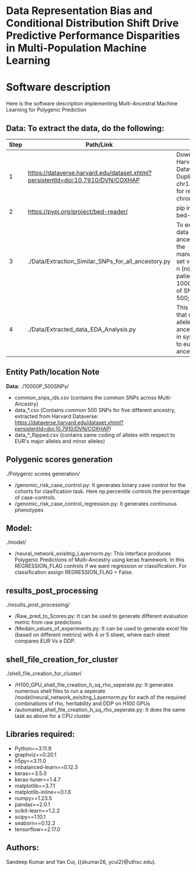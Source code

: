 # Data Representation Bias and Conditional Distribution Shift Drive Predictive Performance Disparities in Multi-Population Machine Learning


# Software description
Here is the software description implementing Multi-Ancestral Machine Learning for Polygenic Prediction

## Data: To extract the data, do the following: 
  
| Step   | Path/Link | Note  |
|--------|------|------------|
| 1      |https://dataverse.harvard.edu/dataset.xhtml?persistentId=doi:10.7910/DVN/COXHAP |Download Harvard Dataverse. Duplicate chr1.fam file for remaining chromosomes. |
| 2      | https://pypi.org/project/bed-reader/ | pip install bed-reader |
| 3      |./Data/Extraction_Similar_SNPs_for_all_ancestory.py | To extract data for all the ancestry as in the manuscript, set variables: n (no. of patients) = 10000; m (no. of SNPs) = 500;|
| 4      |  ./Data/Extracted_data_EDA_Analysis.py  |This ensures that coding of alleles in all ancestries are in synchronus to european ancestry       |
## Entity Path/location Note
**Data:** ./10000P_500SNPs/
- common_snps_ids.csv (contains the common SNPs across Multi-Ancestry)
- data_*.csv (Contains common 500 SNPs for five different ancestry, extracted from Harvard Dataverse: https://dataverse.harvard.edu/dataset.xhtml?persistentId=doi:10.7910/DVN/COXHAP)
- data_*_flipped.csv (contains same coding of alleles with respect to EUR's major alleles and minor alleles)

## Polygenic scores generation
./Polygenic scores generation/
- /genomic_risk_case_control.py:  It generates binary case control for the cohorts for clasification task. Here np.percentile controls the percentage of case-controls.
- /genomic_risk_case_control_regression.py:  It generates continuous phenotypes

## Model:
./model/
- /neural_network_exisitng_Layernorm.py:  This interface produces Polygenic Predictions of Multi-Ancestry using keras framework. In this REGRESSION_FLAG controls if we want regression or classification. For classification assign REGRESSION_FLAG = False.


## results_post_processing
./results_post_processing/
- /Raw_pred_to_Scores.py:  It can be used to generate different evaluation metric from raw predictions
- /Medain_values_of_experiments.py:  It can be used to generate excel file (based on different metrics) with 4 or 5 sheet, where each sheet compares EUR Vs a DDP.

## shell_file_creation_for_cluster
./shell_file_creation_for_cluster/
- /H100_GPU_shell_file_creation_h_sq_rho_seperate.py:  It generates numerous shell files to run a seperate /model/neural_network_exisitng_Layernorm.py for each of the required combinations of rho, heritability and DDP on H100 GPUs
- /automated_shell_file_creation_h_sq_rho_seperate.py:  It does the same task as above for a CPU cluster

## Libraries required:
- Python==3.11.9
- graphviz==0.20.1
- h5py==3.11.0
- imbalanced-learn==0.12.3
- keras==3.5.0
- keras-tuner==1.4.7
- matplotlib==3.7.1
- matplotlib-inline==0.1.6
- numpy==1.23.5
- pandas==2.0.1
- scikit-learn==1.2.2
- scipy==1.10.1
- seaborn==0.12.2
- tensorflow==2.17.0

## Authors:
Sandeep Kumar and Yan Cui, ({skumar26, ycui2}@uthsc.edu).
  

